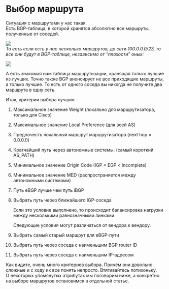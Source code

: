 # Выбор маршрута

Ситуация с маршрутами у нас такая.  
Есть BGP-таблица, в которой хранятся абсолютно все маршруты, полученные от соседей.

![](http://img-fotki.yandex.ru/get/9113/83739833.29/0_bc5d1_4830beaf_XL.png)  
_То есть если есть у нас несколько маршрутов, до сети 100.0.0.0/23, то все они будут в BGP-таблице, независимо от “плохости” оных:_

![](http://img-fotki.yandex.ru/get/6717/83739833.29/0_bc5d2_6ff2d542_XL.png)

А есть знакомая нам таблица маршрутизации, хранящая только лучшие из лучших. Точно также BGP анонсирует не все приходящие маршруты, а только лучшие. То есть от одного соседа вы никогда не получите два маршрута в одну сеть.

Итак, критерии выбора лучших:

1. Максимальное значение Weight \(локально для маршрутизатора, только для Cisco\)
2. Максимальное значение Local Preference \(для всей AS\)
3. Предпочесть локальный маршрут маршрутизатора \(next hop = 0.0.0.0\)
4. Кратчайший путь через автономные системы. \(самый короткий AS\_PATH\)
5. Минимальное значение Origin Code \(IGP &lt; EGP &lt; incomplete\)
6. Минимальное значение MED \(распространяется между автономными системами\)
7. Путь eBGP лучше чем путь iBGP
8. Выбрать путь через ближайшего IGP-соседа

   Если это условие выполнено, то происходит балансировка нагрузки между несколькими равнозначными линками

   Следующие условия могут различаться от вендора к вендору.

9. Выбрать самый старый маршрут для eBGP-пути
10. Выбрать путь через соседа с наименьшим BGP router ID
11. Выбрать путь через соседа с наименьшим IP-адресом

Как видите, очень много критериев выбора. Причём они довольно сложные и с ходу их все понять непросто. Втягивайтесь потихоньку.  
О некоторых упомянутых атрибутах мы поговорим ниже, а конкретно на выборе маршрутов остановимся в отдельной статье.

